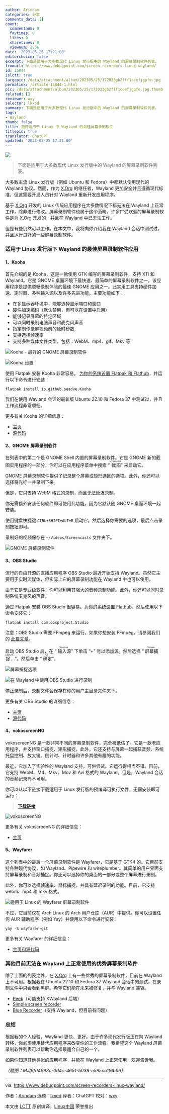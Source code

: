 ```yaml
---
author: Arindam
categories: 分享
comments_data: []
count:
  commentnum: 0
  favtimes: 0
  likes: 0
  sharetimes: 0
  viewnum: 2966
date: '2023-05-25 17:21:00'
editorchoice: false
excerpt: 下面是适用于大多数现代 Linux 发行版中的 Wayland 的屏幕录制软件列表。
fromurl: https://www.debugpoint.com/screen-recorders-linux-wayland/
id: 15844
islctt: true
largepic: /data/attachment/album/202305/25/172033gb2fff1ceefjgpfe.jpg
permalink: /article-15844-1.html
pic: /data/attachment/album/202305/25/172033gb2fff1ceefjgpfe.jpg.thumb.jpg
related: []
reviewer: wxy
selector: lkxed
summary: 下面是适用于大多数现代 Linux 发行版中的 Wayland 的屏幕录制软件列表。
tags:
- Wayland
thumb: false
title: 测评适用于 Linux 中 Wayland 的最佳屏幕录制软件
titlepic: true
translator: ChatGPT
updated: '2023-05-25 17:21:00'
---
```


![](/data/attachment/album/202305/25/172033gb2fff1ceefjgpfe.jpg)



> 
> 下面是适用于大多数现代 Linux 发行版中的 Wayland 的屏幕录制软件列表。
> 
> 
> 


大多数主流 Linux 发行版（例如 Ubuntu 和 Fedora）中都默认使用现代的 Wayland 协议。然而，作为 [X.Org](http://X.Org) 的继任者，Wayland 更加安全并且遵循现代标准，但这需要开发人员针对 Wayland 重新开发应用程序。


基于 [X.Org](http://X.Org) 开发的 Linux 传统应用程序在大多数情况下都无法在 Wayland 上正常工作，除非进行修改。屏幕录制软件也属于这个范畴。许多广受欢迎的屏幕录制软件是为 [X.Org](http://X.Org) 开发的，并且在 Wayland 中已无法工作。


但是有些仍然可以工作。在本文中，我将向你介绍我在 Wayland 会话中测试过，并且运行良好的一些屏幕录制软件。


### 适用于 Linux 发行版下 Wayland 的最佳屏幕录制软件应用


#### 1、Kooha


首先介绍的是 Kooha，这是一款使用 GTK 编写的屏幕录制软件，支持 X11 和 Wayland。它是 GNOME 桌面环境下最快速、最简单的屏幕录制软件之一。该应用程序是提供顺畅录制体验的最佳 GNOME 应用之一。此实用工具支持硬件加速、定时器、多种输入源以及许多先进功能。主要功能如下：


* 在多显示器环境中，能够选择显示端口和窗口
* 硬件加速编码（默认禁用，但可以在设置中启用）
* 能够记录屏幕的特定区域
* 可以同时录制电脑声音和麦克风声音
* 指定制作录屏视频前的延时秒数
* 支持选择帧速率
* 支持多种媒体文件类型，包括：WebM、mp4、gif、Mkv 等


![Kooha - 最好的 GNOME 屏幕录制软件](/data/attachment/album/202305/25/172216hsjjnzy79t6o7jd6.jpg)


![Kooha 设置](/data/attachment/album/202305/25/172241hrr4rwcr5g53g33p.jpg)


使用 Flatpak 安装 Kooha 非常容易。 [为你的系统设置 Flatpak 和 Flathub](https://www.debugpoint.com/how-to-install-flatpak-apps-ubuntu-linux/)，并运行以下命令进行安装：



```
flatpak install io.github.seadve.Kooha

```

我们在使用 Wayland 会话的最新版 Ubuntu 22.10 和 Fedora 37 中测试过，并且工作流程非常顺畅。


更多有关 Kooha 的详细信息：


* [主页](https://apps.gnome.org/app/io.github.seadve.Kooha/)
* [源代码](https://github.com/SeaDve/Kooha)


#### 2、GNOME 屏幕录制软件


在列表中的第二个是 GNOME Shell 内置的屏幕录制软件。它是 GNOME 新的截图实用程序的一部分，你可以在应用程序菜单中搜索 “<ruby> 截图 <rt>  screenshot </rt></ruby>” 来启动它。


GNOME 屏幕录制软件提供了记录整个屏幕或矩形选区的选项。此外，你还可以选择将光标一并录制下来。


但是，它只支持 WebM 格式的录制，而且无法延迟录制。


你无需额外安装任何软件即可使用此功能，因为它默认随 GNOME 桌面环境一起安装。


使用键盘快捷键 `CTRL+SHIFT+ALT+R` 启动它。然后选择你需要的选项，最后点击录制按钮即可。


录制好的视频保存在 `~/Videos/Screencasts` 文件夹下。


![GNOME 屏幕录制软件](/data/attachment/album/202305/25/172248khhhe01txg0ogaty.jpg)


#### 3、OBS Studio


流行的自由开源的直播应用程序 OBS Studio 最近开始支持 Wayland。虽然它主要用于实时流媒体，但实际上它的屏幕录制功能在 Wayland 中也可以使用。


由于它是专业级软件，你可以利用其强大的音频录制功能。此外，你还可以同时录制系统麦克风的声音。


通过 Flatpak 安装 OBS Studio 很容易。[为你的系统设置 Flathub](https://www.debugpoint.com/how-to-install-flatpak-apps-ubuntu-linux/)，然后使用以下命令安装它：



```
flatpak install com.obsproject.Studio

```

注意：OBS Studio 需要 FFmpeg 来运行。如果你想安装 FFmpeg，请参阅我们的 [此篇文章](https://www.debugpoint.com/install-ffmpeg-ubuntu/)。


启动 OBS Studio 后，在 “<ruby> 输入源 <rt>  Sources </rt></ruby>” 下单击 “+” 号以添加源。然后选择 “<ruby> 屏幕捕捉… <rt>  Screen capture... </rt></ruby>”。然后单击 “<ruby> 确定 <rt>  Ok </rt></ruby>”。


![屏幕捕捉选项](/data/attachment/album/202305/25/172257fggkzs7sfkw4w5nf.jpg)


![在 Wayland 中使用 OBS Studio 进行录制](/data/attachment/album/202305/25/172308w344n2f48gvfyfg4.jpg)


停止录制后，录制文件会保存在你的用户主目录文件夹下。


更多有关 OBS Studio 的详细信息：


* [主页](https://obsproject.com/)
* [源代码](https://github.com/obsproject/obs-studio)


#### 4、vokoscreenNG


vokoscreenNG 是一款非常不同的屏幕录制软件，完全被低估了。它是一款老应用程序，并支持窗口捕捉、矩形捕捉。此外，它还支持与屏幕一起捕获音频、系统托盘控制、放大镜、倒计时、计时器和许多其他有趣的功能。


最近，它加入了实验性的 Wayland 支持，可供尝试。它运行得相当不错。目前，它支持 WebM、M4、Mkv、Mov 和 Avi 格式的 Wayland。但是，Wayland 会话的音频记录尚不可用。


你可以从以下链接下载适用于 Linux 发行版的预编译可执行文件，无需安装即可运行：



> 
> **[下载链接](https://linuxecke.volkoh.de/vokoscreen/vokoscreen-download.html)**
> 
> 
> 


![vokoscreenNG](/data/attachment/album/202305/25/172321e967y7uecemcj7et.jpg)


更多有关 vokoscreenNG 的详细信息：


* [主页](https://linuxecke.volkoh.de/vokoscreen)


#### 5、Wayfarer


这个列表中的最后一个屏幕录制软件是 Wayfarer，它是基于 GTK4 的。它目前支持各种现代协议，如 Wayland、Pipewire 和 wireplumber。其简单的用户界面支持屏幕录制和音频捕捉。你还可以选择你的桌面的一部分或整个屏幕进行录制。


此外，你可以选择帧速率、鼠标捕捉，并具有延迟录制的功能。目前，它支持 webm、mp4 和 mkv 格式。


![适用于 Linux 的 Wayfarer 屏幕录制软件](/data/attachment/album/202305/25/172327arq55wfazaeq49f9.jpg)


不过，它目前仅在 Arch Linux 的 Arch 用户仓库（AUR）中提供。你可以设置任何 AUR 辅助程序（例如 Yay）并使用以下命令进行安装：



```
yay -S wayfarer-git

```

更多有关 Wayfarer 的详细信息：


* [主页和源代码](https://github.com/stronnag/wayfarer)


### 其他目前无法在 Wayland 上正常使用的优秀屏幕录制软件


除了上面的列表之外，在 [X.Org](http://X.Org) 上有一些优秀的屏幕录制软件，目前在 Wayland 上不可用。根据我在 Ubuntu 22.10 和 Fedora 37 Wayland 会话中的测试，在录制文件中只会看到黑屏。希望它们能在未来被修复，并与 Wayland 兼容。


* [Peek](https://github.com/phw/peek)（可能支持 XWayland 后端）
* [Simple screen recorder](https://www.maartenbaert.be/simplescreenrecorder/)
* [Blue Recorder](https://github.com/xlmnxp/blue-recorder)（支持 Wayland，但目前有问题）


### 总结


根据我的个人经验，Wayland 更快、更好。由于许多现代发行版正在向 Wayland 转移，你必须使用替代应用程序来改变你的工作流程。我希望这个 Wayland 屏幕录制软件列表可以帮助你选择最适合自己的一个。


如果你知道其他类似的应用程序，并能在 Wayland 上正常使用，欢迎告诉我。


*（题图：MJ/9f04998c-0d4c-4651-b038-e595ca1f6bb6）*




---


via: <https://www.debugpoint.com/screen-recorders-linux-wayland/>


作者：[Arindam](https://www.debugpoint.com/author/admin1/) 选题：[lkxed](https://github.com/lkxed) 译者：ChatGPT 校对：[wxy](https://github.com/wxy)


本文由 [LCTT](https://github.com/LCTT/TranslateProject) 原创编译，[Linux中国](https://linux.cn/) 荣誉推出